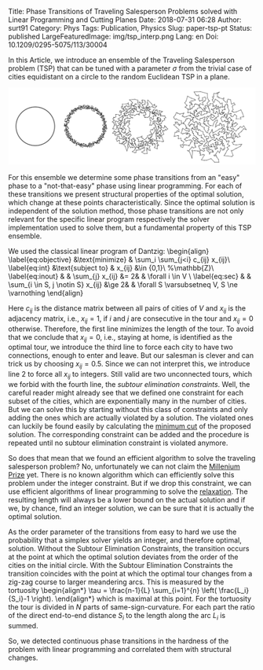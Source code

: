 Title: Phase Transitions of Traveling Salesperson Problems solved with Linear Programming and Cutting Planes
Date: 2018-07-31 06:28
Author: surt91
Category: Phys
Tags: Publication, Physics
Slug: paper-tsp-pt
Status: published
LargeFeaturedImage: img/tsp_interp.png
Lang: en
Doi: 10.1209/0295-5075/113/30004

In this Article, we introduce an ensemble of the Traveling Salesperson problem (TSP)
that can be tuned with a parameter $\sigma$ from the trivial case of cities
equidistant on a circle to the random Euclidean TSP in a plane.

![Einfach und schwierig zu lösende TSP Konfigurationen](/img/tsp_interp.svg)

For this ensemble we determine some phase transitions from an "easy" phase to
a "not-that-easy" phase using linear programming. For each of these transitions
we present structural properties of the optimal solution, which change at these
points characteristically. Since the optimal solution is independent of the
solution method, those phase transitions are not only relevant for the specific
linear program respectively the solver implementation used to solve them, but
a fundamental property of this TSP ensemble.

We used the classical linear program of Dantzig:
\begin{align}
    \label{eq:objective}
    &\text{minimize}     &  \sum_i \sum_{j<i} c_{ij} x_{ij}\\
    \label{eq:int}
    &\text{subject to}   &  x_{ij}                                &\in \{0,1\}\\ %\mathbb{Z}\\
    \label{eq:inout}
    &                    &  \sum_{j} x_{ij}                       &= 2&            & \forall i \in V \\
    \label{eq:sec}
    &                    &  \sum_{i \in S, j \notin S} x_{ij}     &\ge 2&          & \forall S \varsubsetneq V, S \ne \varnothing
\end{align}

Here $c_{ij}$ is the distance matrix between all pairs of cities
of $V$ and $x_{ij}$ is the adjacency matrix, i.e., $x_{ij} = 1$,
if $i$ and $j$ are consecutive in the tour and $x_{ij} = 0$ otherwise.
Therefore, the first line minimizes the length of the tour.
To avoid that we conclude that $x_{ij} = 0$, i.e., staying at home,
is identified as the optimal tour, we introduce the third line to
force each city to have two connections, enough to enter and leave.
But our salesman is clever and can trick us by choosing
$x_{ij} = 0.5$. Since we can not interpret this, we introduce line 2
to force all $x_{ij}$ to integers.
Still valid are two unconnected tours, which we forbid with
the fourth line, the *subtour elimination constraints*.
Well, the careful reader might already see that we defined
one constraint for each subset of the cities, which are exponentially
many in the number of cities. But we can solve this by starting
without this class of constraints and only adding the ones which
are actually violated by a solution. The violated ones can luckily
be found easily by calculating the [minimum cut](https://en.wikipedia.org/wiki/Minimum_cut) of the proposed solution. The corresponding
constraint can be added and the procedure is repeated until no
subtour elimination constraint is violated anymore.

So does that mean that we found an efficient algorithm to solve
the traveling salesperson problem? No, unfortunately we can not
claim the [Millenium Prize](https://en.wikipedia.org/wiki/Millennium_Prize_Problems#P_versus_NP) yet. There is no known
algorithm which can efficiently solve this problem under the
integer constraint.
But if we drop this constraint, we can use efficient algorithms
of linear programming to solve the
[relaxation](https://en.wikipedia.org/wiki/Linear_programming_relaxation). The resulting length will always
be a lower bound on the actual solution and if we, by chance, find
an integer solution, we can be sure that it is actually the
optimal solution.

As the order parameter of the transitions from easy to hard we use the probability that a simplex
solver yields an integer, and therefore optimal, solution. Without  the Subtour Elimination Constraints,
the transition occurs at the point at which the optimal solution deviates
from the order of the cities on the initial circle. With the Subtour
Elimination Constraints the transition coincides with the point at which
the optimal tour changes from a zig-zag course to larger meandering arcs.
This is measured by the tortuosity
\begin{align*}
    \tau = \frac{n-1}{L} \sum_{i=1}^{n} \left( \frac{L_i}{S_i}-1 \right).
\end{align*}
which is maximal at this point. For the tortuosity the tour is divided in $N$
parts of same-sign-curvature. For each part the ratio of the direct end-to-end
distance $S_i$ to the length along the arc $L_i$ is summed.

So, we detected continuous phase transitions in the hardness
of the problem with linear programming and correlated them
with structural changes.